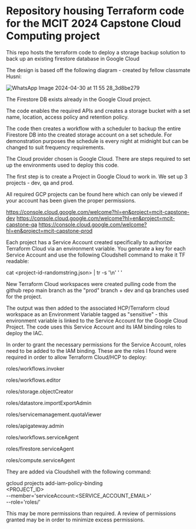 # Repository housing Terraform code for the MCIT 2024 Capstone Cloud Computing project


This repo hosts the terraform code to deploy a storage backup solution to back up an existing firestore database in Google Cloud

The design is based off the following diagram - created by fellow classmate Husni:


![WhatsApp Image 2024-04-30 at 11 55 28_3d8be279](https://github.com/gd-jackstraw/MCIT-Capstone/assets/143850151/1124c35e-adbd-462e-b9b0-f73b30136264)



The Firestore DB exists already in the Google Cloud project. 

The code enables the required APIs and creates a storage bucket with a set name, location, access policy and retention policy. 

The code then creates a workflow with a scheduler to backup the entire Firestore DB into the created storage account on a set schedule. 
For demonstration purposes the schedule is every night at midnight but can be changed to suit frequency requirements.


The Cloud provider chosen is Google Cloud. There are steps required to set up the environments used to deploy this code.

The first step is to create a Project in Google Cloud to work in. We set up 3 projects - dev, qa and prod. 

All required GCP projects can be found here which can only be viewed if your account has been given the proper permissions.

https://console.cloud.google.com/welcome?hl=en&project=mcit-capstone-dev 
https://console.cloud.google.com/welcome?hl=en&project=mcit-capstone-qa 
https://console.cloud.google.com/welcome?hl=en&project=mcit-capstone-prod

Each project has a Service Account created specifically to authorize Terraform Cloud via an environment variable. You generate a key for each Service Account and use the following Cloudshell command to make it TF readable:

cat <project-id-randomstring.json> | tr -s '\n' ' ' 



New Terraform Cloud workspaces were created pulling code from the github repo main branch as the "prod" branch + dev and qa branches used for the project.


The output was then added to the associated HCP/Terraform cloud workspace as an Environment Variable tagged as "sensitive" - this environment variable is linked to the Service Account for the Google Cloud Project. The code uses this Service Account and its IAM binding roles to deploy the IAC.

In order to grant the necessary permissions for the Service Account, roles need to be added to the IAM binding. These are the roles I found were required in order to allow Terraform Cloud/HCP to deploy:

roles/workflows.invoker

roles/workflows.editor

roles/storage.objectCreator

roles/datastore.importExportAdmin

roles/servicemanagement.quotaViewer

roles/apigateway.admin

roles/workflows.serviceAgent

roles/firestore.serviceAgent

roles/compute.serviceAgent

They are added via Cloudshell with the following command:

gcloud projects add-iam-policy-binding \
<PROJECT_ID> \
 --member='serviceAccount:<SERVICE_ACCOUNT_EMAIL>' \
 --role='roles/<ROLE>'

 This may be more permissions than required. A review of permissions granted may be in order to minimize excess permissions.

 
